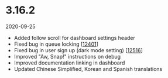# 3.16.2

2020-09-25

- Added follow scroll for dashboard settings header
- Fixed bug in queue locking [[12401](https://chevereto.com/community/threads/12401/)]
- Fixed bug in user sign up (dark mode setting) [[12516](https://chevereto.com/community/threads/12516/)]
- Improved "Aw, Snap!" instructions on debug
- Improved documentation linking in dashboard
- Updated Chinese Simplified, Korean and Spanish translations
